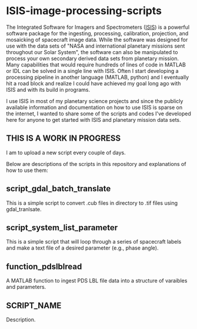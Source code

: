 # ISIS-image-processing-scripts

The Integrated Software for Imagers and Spectrometers ([ISIS](https://isis.astrogeology.usgs.gov/index.html)) is a powerful software package for the ingesting, processing, calibration, projection, and mosaicking of spacecraft image data. While the software was designed for use with the data sets of "NASA and international planetary missions sent throughout our Solar System", the software can also be manipulated to process your own secondary derived data sets from planetary mission.  Many capabilities that would require hundreds of lines of code in MATLAB or IDL can be solved in a single line with ISIS. Often I start developing a processing pipeline in another language (MATLAB, python) and I eventually hit a road block and realize I could have achieved my goal long ago with ISIS and with its build in programs.

I use ISIS in most of my planetary science projects and since the publicly available information and documentation on how to use ISIS is sparse on the internet, I wanted to share some of the scripts and codes I've developed here for anyone to get started with ISIS and planetary mission data sets.

## THIS IS A WORK IN PROGRESS
I am to upload a new script every couple of days.

Below are descriptions of the scripts in this repository and explanations of how to use them:

## script_gdal_batch_translate

This is a simple script to convert .cub files in directory to .tif files using gdal_tranlsate.

## script_system_list_parameter

This is a simple script that will loop through a series of spacecraft labels and make a text file of a desired parameter (e.g., phase angle).

## function_pdslblread

A MATLAB function to ingest PDS LBL file data into a structure of varaibles and parameters.

## SCRIPT_NAME

Description.
